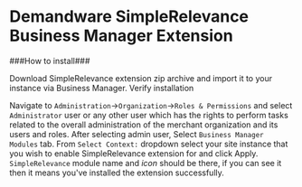 Demandware SimpleRelevance Business Manager Extension
=====================================================

###How to install###

Download SimpleRelevance extension zip archive and import it to your instance via Business Manager.
Verify installation

Navigate to `Administration`->`Organization`->`Roles & Permissions` and select `Administrator` user or any other user which has the rights to perform tasks related to the overall administration of the merchant organization and its users and roles. After selecting admin user, Select `Business Manager Modules` tab. From `Select Context:` dropdown select your site instance that you wish to enable SimpleRelevance extension for and click Apply. `SimpleRelevance` module name and *icon* should be there, if you can see it then it means you've installed the extension successfully.

